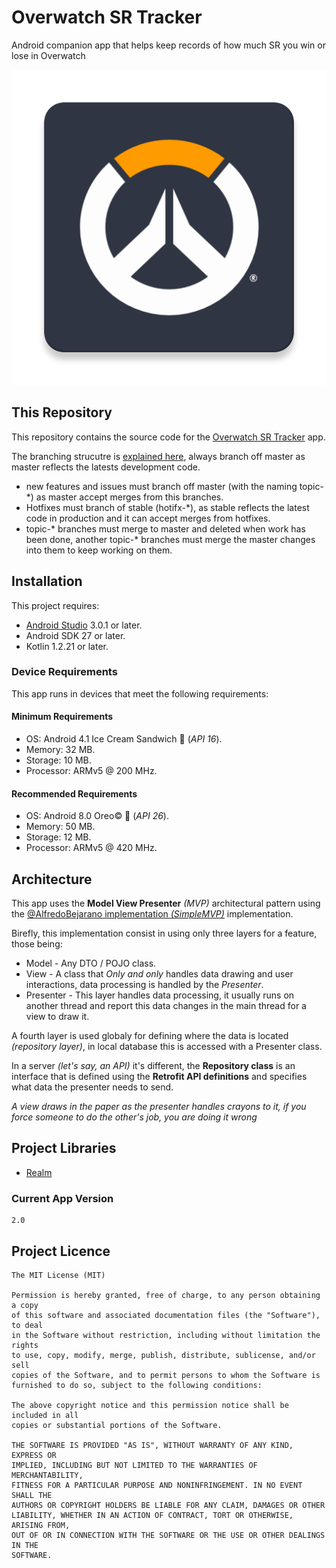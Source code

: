 # Overwatch SR Tracker
Android companion app that helps keep records of how much SR you win or lose in Overwatch

![Icon SR Tracker](./app/src/main/ic_launcher-web.png)

## This Repository

This repository contains the source code for the [Overwatch SR Tracker](https://www.google.com.mx/?gfe_rd=cr&dcr=0&ei=-7eDWu_dFuqr8we4loEY) app.

The branching strucutre is [explained here](https://gist.github.com/digitaljhelms/4287848), 
always branch off master as master reflects the latests development code.

- new features and issues must branch off master (with the naming topic-*) as master accept merges from this branches.
- Hotfixes must branch of stable (hotifx-*), as stable reflects the latest code in production and it can accept merges from hotfixes.
- topic-* branches must merge to master and deleted when work has been done, another topic-* branches must merge the master changes into them to keep working on them.


## Installation

This project requires:
- [Android Studio](https://developer.android.com/studio/index.html?hl=es-419) 3.0.1 or later.
- Android SDK 27 or later.
- Kotlin 1.2.21 or later.

### Device Requirements

This app runs in devices that meet the following requirements:

#### Minimum Requirements
- OS: Android 4.1 Ice Cream Sandwich 🍬 (_API 16_).
- Memory: 32 MB.
- Storage: 10 MB.
- Processor: ARMv5 @ 200 MHz.

#### Recommended Requirements
- OS: Android 8.0 Oreo© 🍪 (_API 26_).
- Memory: 50 MB.
- Storage: 12 MB.
- Processor: ARMv5 @ 420 MHz.

## Architecture

This app uses the **Model View Presenter** *(MVP)* architectural pattern
using the [@AlfredoBejarano implementation *(SimpleMVP)*](https://github.com/AlfredoBejarano/AndroidSimpleMVP) implementation.

Birefly, this implementation consist in using only three layers for a feature, those being:
- Model     - Any DTO / POJO class.
- View      - A class that *Only and only* handles data drawing and user interactions, data processing is handled by the *Presenter*.
- Presenter - This layer handles data processing, it usually runs on another thread and report this data changes in the main thread for a view to draw it.

A fourth layer is used globaly for defining where the data is located *(repository layer)*, in local database this is
accessed with a Presenter class.

In a server *(let's say, an API)* it's different, the **Repository class** is an interface that is defined using the **Retrofit API definitions**
and specifies what data the presenter needs to send.

*A view draws in the paper as the presenter handles crayons to it, if you force someone to do the other's job, you are doing it wrong*

## Project Libraries
* [Realm](https://realm.io/)

### Current App Version
```
2.0
```

## Project Licence

```
The MIT License (MIT)

Permission is hereby granted, free of charge, to any person obtaining a copy
of this software and associated documentation files (the "Software"), to deal
in the Software without restriction, including without limitation the rights
to use, copy, modify, merge, publish, distribute, sublicense, and/or sell
copies of the Software, and to permit persons to whom the Software is
furnished to do so, subject to the following conditions:

The above copyright notice and this permission notice shall be included in all
copies or substantial portions of the Software.

THE SOFTWARE IS PROVIDED "AS IS", WITHOUT WARRANTY OF ANY KIND, EXPRESS OR
IMPLIED, INCLUDING BUT NOT LIMITED TO THE WARRANTIES OF MERCHANTABILITY,
FITNESS FOR A PARTICULAR PURPOSE AND NONINFRINGEMENT. IN NO EVENT SHALL THE
AUTHORS OR COPYRIGHT HOLDERS BE LIABLE FOR ANY CLAIM, DAMAGES OR OTHER
LIABILITY, WHETHER IN AN ACTION OF CONTRACT, TORT OR OTHERWISE, ARISING FROM,
OUT OF OR IN CONNECTION WITH THE SOFTWARE OR THE USE OR OTHER DEALINGS IN THE
SOFTWARE.
